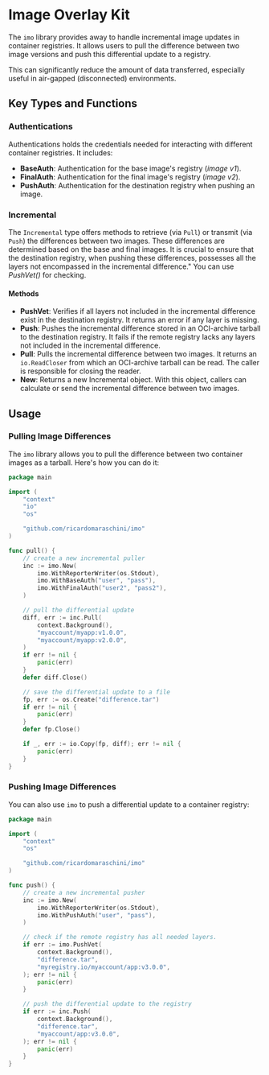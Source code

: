 
# Image Overlay Kit

The `imo` library provides away to handle incremental image
updates in container registries. It allows users to pull the
difference between two image versions and push this differential
update to a registry.

This can significantly reduce the amount of data transferred,
especially useful in air-gapped (disconnected) environments.

## Key Types and Functions

### Authentications
Authentications holds the credentials needed for interacting with
different container registries. It includes:

- **BaseAuth**: Authentication for the base image's registry (_image v1_).
- **FinalAuth**: Authentication for the final image's registry (_image v2_).
- **PushAuth**: Authentication for the destination registry when pushing an image.

### Incremental

The `Incremental` type offers methods to retrieve (via `Pull`) or transmit
(via `Push`) the differences between two images. These differences are determined
based on the base and final images. It is crucial to ensure that the destination
registry, when pushing these differences, possesses all the layers not encompassed
in the incremental difference." You can use _PushVet()_ for checking.

#### Methods

- **PushVet**: Verifies if all layers not included in the incremental difference
exist in the destination registry. It returns an error if any layer is missing.
- **Push**: Pushes the incremental difference stored in an OCI-archive tarball to
the destination registry. It fails if the remote registry lacks any layers not
included in the incremental difference.
- **Pull**: Pulls the incremental difference between two images. It returns an
`io.ReadCloser` from which an OCI-archive tarball can be read. The caller is
responsible for closing the reader.
- **New**: Returns a new Incremental object. With this object, callers can calculate
or send the incremental difference between two images.

## Usage

### Pulling Image Differences

The `imo` library allows you to pull the difference between two container images as
a tarball. Here's how you can do it:

```go
package main

import (
	"context"
	"io"
	"os"

	"github.com/ricardomaraschini/imo"
)

func pull() {
	// create a new incremental puller
	inc := imo.New(
		imo.WithReporterWriter(os.Stdout),
		imo.WithBaseAuth("user", "pass"),
		imo.WithFinalAuth("user2", "pass2"),
	)

	// pull the differential update
	diff, err := inc.Pull(
		context.Background(),
		"myaccount/myapp:v1.0.0",
		"myaccount/myapp:v2.0.0",
	)
	if err != nil {
		panic(err)
	}
	defer diff.Close()

	// save the differential update to a file
	fp, err := os.Create("difference.tar")
	if err != nil {
		panic(err)
	}
	defer fp.Close()

	if _, err := io.Copy(fp, diff); err != nil {
		panic(err)
	}
}
```

### Pushing Image Differences

You can also use `imo` to push a differential update to a container registry:

```go
package main

import (
	"context"
	"os"

	"github.com/ricardomaraschini/imo"
)

func push() {
	// create a new incremental pusher
	inc := imo.New(
		imo.WithReporterWriter(os.Stdout),
		imo.WithPushAuth("user", "pass"),
	)

	// check if the remote registry has all needed layers.
	if err := imo.PushVet(
		context.Background(),
		"difference.tar",
		"myregistry.io/myaccount/app:v3.0.0",
	); err != nil {
		panic(err)
	}

	// push the differential update to the registry
	if err := inc.Push(
		context.Background(),
		"difference.tar",
		"myaccount/app:v3.0.0",
	); err != nil {
		panic(err)
	}
}
```
